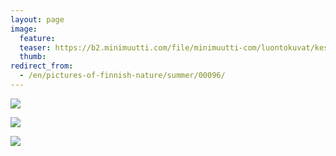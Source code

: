 ```yaml
---
layout: page
image:
  feature:
  teaser: https://b2.minimuutti.com/file/minimuutti-com/luontokuvat/kes%C3%A4/6/DS25009-245px.jpg
  thumb:
redirect_from:
  - /en/pictures-of-finnish-nature/summer/00096/
---
```


[![](https://b2.minimuutti.com/file/minimuutti-com/luontokuvat/kes%C3%A4/6/DS25017-800px.jpg)](https://dl.dropboxusercontent.com/sh/ea1wtnz7z734o12/AABrWvYPFgy3q7eE8tbzxKgQa/luontokuvat/kes%C3%A4/6/DS25017.jpg)

[![](https://b2.minimuutti.com/file/minimuutti-com/luontokuvat/kes%C3%A4/6/DS25018-800px.jpg)](https://dl.dropboxusercontent.com/sh/ea1wtnz7z734o12/AABW5yFruJMJ2da-GSRbVXDFa/luontokuvat/kes%C3%A4/6/DS25018.jpg)

[![](https://b2.minimuutti.com/file/minimuutti-com/luontokuvat/kes%C3%A4/6/DS25009-800px.jpg)](https://dl.dropboxusercontent.com/sh/ea1wtnz7z734o12/AAC9x1zvCv5LBPvVJeqyMNBoa/luontokuvat/kes%C3%A4/6/DS25009.jpg)
